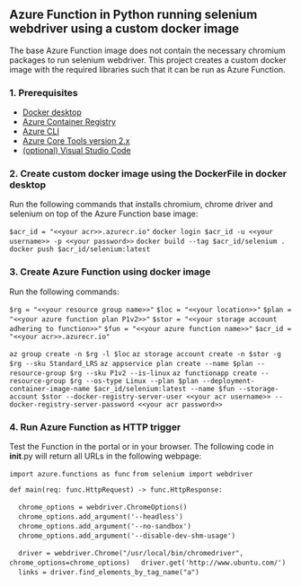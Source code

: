 ## Azure Function in Python running selenium webdriver using a custom docker image

The base Azure Function image does not contain the necessary chromium packages to run selenium webdriver. This project creates a custom docker image with the required libraries such that it can be run as Azure Function.

### 1. Prerequisites

- [Docker desktop](https://docs.docker.com/get-docker/)
- [Azure Container Registry](https://docs.microsoft.com/nl-nl/azure/container-registry/container-registry-get-started-portal)
- [Azure CLI](https://docs.microsoft.com/en-us/cli/azure/install-azure-cli?view=azure-cli-latest)
- [Azure Core Tools version 2.x](https://docs.microsoft.com/en-us/azure/azure-functions/functions-run-local?tabs=windows%2Ccsharp%2Cbash#v2)
- [(optional) Visual Studio Code](https://code.visualstudio.com/)

### 2. Create custom docker image using the DockerFile in docker desktop

Run the following commands that installs chromium, chrome driver and selenium on top of the Azure Function base image:

`$acr_id = "<<your acr>>.azurecr.io"`
`docker login $acr_id -u <<your username>> -p <<your password>>`
`docker build --tag $acr_id/selenium .`
`docker push $acr_id/selenium:latest`

### 3. Create Azure Function using docker image

Run the following commands:

`$rg = "<<your resource group name>>"`
`$loc = "<<your location>>"`
`$plan = "<<your azure function plan P1v2>>"`
`$stor = "<<your storage account adhering to function>>"`
`$fun = "<<your azure function name>>"`
`$acr_id = "<<your acr>>.azurecr.io"`

`az group create -n $rg -l $loc`
`az storage account create -n $stor -g $rg --sku Standard_LRS`
`az appservice plan create --name $plan --resource-group $rg --sku P1v2 --is-linux`
`az functionapp create --resource-group $rg --os-type Linux --plan $plan --deployment-container-image-name $acr_id/selenium:latest --name $fun --storage-account $stor --docker-registry-server-user <<your acr username>> --docker-registry-server-password <<your acr password>> `

### 4. Run Azure Function as HTTP trigger

Test the Function in the portal or in your browser. The following code in __init__.py will return all URLs in the following webpage:

`import azure.functions as func`
`from selenium import webdriver`

`def main(req: func.HttpRequest) -> func.HttpResponse:`

&nbsp;&nbsp;&nbsp;&nbsp;`chrome_options = webdriver.ChromeOptions()`
&nbsp;&nbsp;&nbsp;&nbsp;`chrome_options.add_argument('--headless')`
&nbsp;&nbsp;&nbsp;&nbsp;`chrome_options.add_argument('--no-sandbox')`
&nbsp;&nbsp;&nbsp;&nbsp;`chrome_options.add_argument('--disable-dev-shm-usage')`

&nbsp;&nbsp;&nbsp;&nbsp;`driver = webdriver.Chrome("/usr/local/bin/chromedriver", chrome_options=chrome_options)`
&nbsp;&nbsp;&nbsp;&nbsp;`driver.get('http://www.ubuntu.com/')`
&nbsp;&nbsp;&nbsp;&nbsp;`links = driver.find_elements_by_tag_name("a")`
